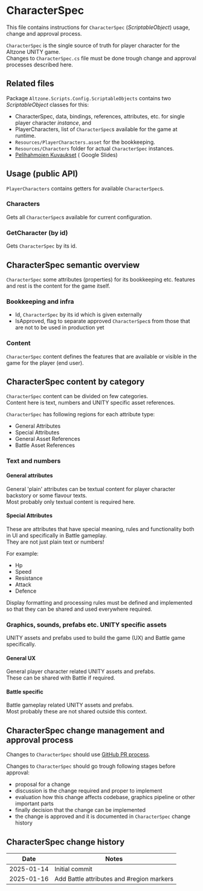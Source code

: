 # CharacterSpec

This file contains instructions for `CharacterSpec` (_ScriptableObject_) usage, change and approval process.

`CharacterSpec` is the single source of truth for player character for the Altzone UNITY game.  
Changes to `CharacterSpec.cs` file must be done trough change and approval processes described here.

## Related files

Package `Altzone.Scripts.Config.ScriptableObjects` contains two _ScriptableObject_ classes for this:

- CharacterSpec, data, bindings, references, attributes, etc. for single player character _instance_, and
- PlayerCharacters, list of `CharacterSpec`s available for the game at runtime.
- `Resources/PlayerCharacters.asset` for the bookkeeping.
- `Resources/Characters` folder for actual `CharacterSpec` instances.
- [Pelihahmojen Kuvaukset](https://docs.google.com/presentation/d/1LAQUyKSdMetxEPYzbhQWsciiImjf5fNKYR6QGETuVq8/edit#slide=id.g3237ce6b338_0_35) (
  Google Slides)

## Usage (public API)

`PlayerCharacters` contains getters for available `CharacterSpec`s.

### Characters

Gets all `CharacterSpec`s available for current configuration.

### GetCharacter (by id)

Gets `CharacterSpec` by its id.

## CharacterSpec semantic overview

`CharacterSpec` some attributes (properties) for its bookkeeping etc. features and rest is the content for the game
itself.

### Bookkeeping and infra

- Id, `CharacterSpec` by its id which is given externally
- IsApproved, flag to separate approved `CharacterSpec`s from those that are not to be used in production yet

### Content

`CharacterSpec` content defines the features that are available or visible in the game for the player (end user).

## CharacterSpec content by category

`CharacterSpec` content can be divided on few categories.  
Content here is text, numbers and UNITY specific asset references.

`CharacterSpec` has following regions for each attribute type:
- General Attributes
- Special Attributes
- General Asset References
- Battle Asset References

### Text and numbers

#### General attributes

General 'plain' attributes can be textual content for player character backstory or some flavour texts.  
Most probably only textual content is required here.

#### Special Attributes

These are attributes that have special meaning, rules and functionality both in UI and specifically in Battle gameplay.  
They are not just plain text or numbers!

For example:
- Hp
- Speed
- Resistance
- Attack
- Defence

Display formatting and processing rules must be defined and implemented so that 
they can be shared and used everywhere required.

### Graphics, sounds, prefabs etc. UNITY specific assets

UNITY assets and prefabs used to build the game (UX) and Battle game specifically.

#### General UX

General player character related UNITY assets and prefabs.  
These can be shared with Battle if required.

#### Battle specific

Battle gameplay related UNITY assets and prefabs.  
Most probably these are not shared outside this context.

## CharacterSpec change management and approval process

Changes to `CharacterSpec` should use [GitHub PR process](https://docs.github.com/en/pull-requests).

Changes to `CharacterSpec` should go trough following stages before approval:

- proposal for a change
- discussion is the change required and proper to implement
- evaluation how this change affects codebase, graphics pipeline or other important parts
- finally decision that the change can be implemented
- the change is approved and it is documented in `CharacterSpec` change history

## CharacterSpec change history

| Date       | Notes                                     |
|------------|-------------------------------------------|
| 2025-01-14 | Initial commit                            |
| 2025-01-16 | Add Battle attributes and #region markers |
